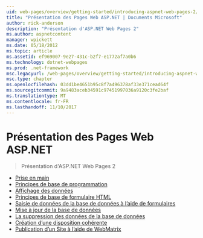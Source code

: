 ```yaml
---
uid: web-pages/overview/getting-started/introducing-aspnet-web-pages-2/index
title: "Présentation des Pages Web ASP.NET | Documents Microsoft"
author: rick-anderson
description: "Présentation d'ASP.NET Web Pages 2"
ms.author: aspnetcontent
manager: wpickett
ms.date: 05/18/2012
ms.topic: article
ms.assetid: ef969007-9e27-431c-b2f7-e1772af7a0b6
ms.technology: dotnet-webpages
ms.prod: .net-framework
msc.legacyurl: /web-pages/overview/getting-started/introducing-aspnet-web-pages-2
msc.type: chapter
ms.openlocfilehash: 03dd1be4651b95c8f7a496378af33e371cead64f
ms.sourcegitcommit: 9a9483aceb34591c97451997036a9120c3fe2baf
ms.translationtype: MT
ms.contentlocale: fr-FR
ms.lasthandoff: 11/10/2017
---
```

<a name="introducing-aspnet-web-pages"></a>Présentation des Pages Web ASP.NET
====================
> Présentation d'ASP.NET Web Pages 2


- [Prise en main](getting-started.md)
- [Principes de base de programmation](intro-to-web-pages-programming.md)
- [Affichage des données](displaying-data.md)
- [Principes de base de formulaire HTML](form-basics.md)
- [Saisie de données de la base de données à l’aide de formulaires](entering-data.md)
- [Mise à jour de la base de données](updating-data.md)
- [La suppression des données de la base de données](deleting-data.md)
- [Création d’une disposition cohérente](layouts.md)
- [Publication d’un Site à l’aide de WebMatrix](publishing.md)
